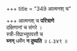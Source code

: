 +++
title = "349 आत्मनश् च"

+++
आत्मनश् च **परित्राणे**  
दक्षिणानां च संगरे ।  
स्त्री-विप्राभ्युपपत्तौ च  
**घ्नन्** धर्मेण **न दुष्यति**  ॥ ८.३४९ ॥